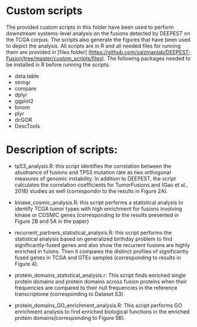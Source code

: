 # Custom scripts
The provided custom scripts in this folder have been used to perform downstream systems-level analysis on the fusions detected by DEEPEST on the TCGA corpus. The scripts also generate the figures that have been used to depict the analysis. All scripts are in R and all needed files for running them are provided in [files folder] (https://github.com/salzmanlab/DEEPEST-Fusion/tree/master/custom_scripts/files). The following packages needed to be installed in R before running the scripts:  

- data.table
- stringr
- compare
- dplyr
- ggplot2
- binom
- plyr
- dcGOR
- DescTools

# Description of scripts:

- tp53_analysis.R: this script identifies the correlation between the abudnance of fusions and TP53 mutation rate as two orthogonal measures of genomic instability. In addition to DEEPEST, the script calculates the correlation coefficients for TumorFusions and (Gao et al., 2018) studies as well (correspondin to the results in Figure 2A). 

- kinase_cosmic_analysis.R: this script performs a statistical analysis to identify TCGA tumor types with high enrichment for fusions involving kinase or COSMIC genes (corresponding to the results presented in Figure 2B and 5A in the paper)

- recurrent_partners_statistical_analysis.R: this script performs the statistical analysis based on generalized birthday problem to find significantly-fused genes and also show the recurrent fusions are highly enriched in fuions. Then it compares the distinct profiles of significantly fused genes in TCGA and GTEx samples (corresponding to results in Figure 4).   

- protein_domains_statistical_analysis.r: This script finds enriched single protein domains and protein domains across fusion proteins when their frequencies are compared to their null frequencies in the reference transcriptome (corresponding to Dataset S3).  

- protein_domains_GO_enrichment_analysis.R: This script performs GO enrichment analysis to find enriched biological functions in the  enriched protein domains(corresponding to Figure 5B).  

